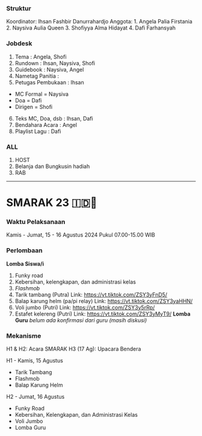 ### Struktur
Koordinator: Ihsan Fashbir Danurrahardjo
Anggota:
	1. Angela Palia Firstania
	2. Naysiva Aulia Queen
	3. Shofiyya Alma Hidayat
	4. Dafi Farhansyah

### Jobdesk
1) Tema : Angela, Shofi
2) Rundown : Ihsan, Naysiva, Shofi
3) Guidebook : Naysiva, Angel
4) Nametag Panitia :  
5) Petugas Pembukaan : Ihsan
-  MC Formal = Naysiva
-  Doa = Dafi
- Dirigen = Shofi
6) Teks MC, Doa, dsb : Ihsan, Dafi
7) Bendahara Acara : Angel
8) Playlist Lagu : Dafi 
### ALL
1) HOST
2) Belanja dan Bungkusin hadiah
3) RAB

---

# SMARAK 23 🇮🇩🎪

### Waktu Pelaksanaan
Kamis - Jumat, 15 - 16 Agustus 2024
Pukul 07.00-15.00 WIB

### Perlombaan
**Lomba Siswa/i**
1. Funky road
2. Kebersihan, kelengkapan, dan administrasi kelas
3. *Flashmob*
4. Tarik tambang (Putra)
	Link: https://vt.tiktok.com/ZSY3yFnD5/
5. ⁠Balap karung helm (pa/pi relay)
	Link: https://vt.tiktok.com/ZSY3yaHHN/
6. ⁠Voli jumbo (Putri)
	Link: https://vt.tiktok.com/ZSY3y5rRp/
7. Estafet kelereng (Putri)
	Link: https://vt.tiktok.com/ZSY3yMyT9/
**Lomba Guru** 
*belum ada konfirmasi dari guru (masih diskusi)*

### Mekanisme
H1 & H2: Acara SMARAK
H3 (17 Ag): Upacara Bendera

H1 - Kamis, 15 Agustus
- Tarik Tambang
- ⁠Flashmob ⁠
- ⁠Balap Karung Helm

H2 - Jumat, 16 Agustus
- Funky Road
- ⁠Kebersihan, Kelengkapan, dan Administrasi Kelas
- ⁠Voli Jumbo
- ⁠Lomba Guru

